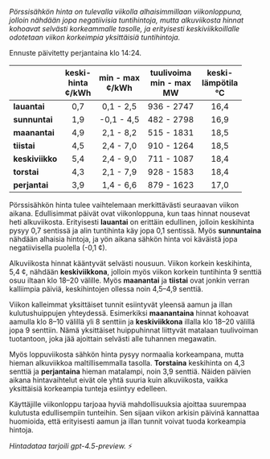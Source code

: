 *Pörssisähkön hinta on tulevalla viikolla alhaisimmillaan viikonloppuna, jolloin nähdään jopa negatiivisia tuntihintoja, mutta alkuviikosta hinnat kohoavat selvästi korkeammalle tasolle, ja erityisesti keskiviikkoillalle odotetaan viikon korkeimpia yksittäisiä tuntihintoja.*

Ennuste päivitetty perjantaina klo 14:24.

|       | keski-<br>hinta<br>¢/kWh | min - max<br>¢/kWh | tuulivoima<br>min - max<br>MW | keski-<br>lämpötila<br>°C |
|:-------------|:----------------:|:----------------:|:-------------:|:-------------:|
| **lauantai** | 0,7 | 0,1 - 2,5 | 936 - 2747 | 16,4 |
| **sunnuntai** | 1,9 | -0,1 - 4,5 | 482 - 2798 | 16,9 |
| **maanantai** | 4,9 | 2,1 - 8,2 | 515 - 1831 | 18,5 |
| **tiistai** | 4,5 | 2,4 - 7,0 | 910 - 1264 | 18,5 |
| **keskiviikko** | 5,4 | 2,4 - 9,0 | 711 - 1087 | 18,4 |
| **torstai** | 4,3 | 2,1 - 7,9 | 928 - 1583 | 18,4 |
| **perjantai** | 3,9 | 1,4 - 6,6 | 879 - 1623 | 17,0 |

Pörssisähkön hinta tulee vaihtelemaan merkittävästi seuraavan viikon aikana. Edullisimmat päivät ovat viikonloppuna, kun taas hinnat nousevat heti alkuviikosta. Erityisesti **lauantai** on erittäin edullinen, jolloin keskihinta pysyy 0,7 sentissä ja alin tuntihinta käy jopa 0,1 sentissä. Myös **sunnuntaina** nähdään alhaisia hintoja, ja yön aikana sähkön hinta voi käväistä jopa negatiivisella puolella (-0,1 ¢).

Alkuviikosta hinnat kääntyvät selvästi nousuun. Viikon korkein keskihinta, 5,4 ¢, nähdään **keskiviikkona**, jolloin myös viikon korkein tuntihinta 9 senttiä osuu iltaan klo 18–20 välille. Myös **maanantai** ja **tiistai** ovat jonkin verran kalliimpia päiviä, keskihintojen ollessa noin 4,5–4,9 senttiä.

Viikon kalleimmat yksittäiset tunnit esiintyvät yleensä aamun ja illan kulutushuippujen yhteydessä. Esimerkiksi **maanantaina** hinnat kohoavat aamulla klo 8–10 välillä yli 8 senttiin ja **keskiviikkona** illalla klo 18–20 välillä jopa 9 senttiin. Nämä yksittäiset huippuhinnat liittyvät matalaan tuulivoiman tuotantoon, joka jää ajoittain selvästi alle tuhannen megawatin.

Myös loppuviikosta sähkön hinta pysyy normaalia korkeampana, mutta hieman alkuviikkoa maltillisemmalla tasolla. **Torstaina** keskihinta on 4,3 senttiä ja **perjantaina** hieman matalampi, noin 3,9 senttiä. Näiden päivien aikana hintavaihtelut eivät ole yhtä suuria kuin alkuviikosta, vaikka yksittäisiä korkeampia tunteja esiintyy edelleen.

Käyttäjille viikonloppu tarjoaa hyviä mahdollisuuksia ajoittaa suurempaa kulutusta edullisempiin tunteihin. Sen sijaan viikon arkisin päivinä kannattaa huomioida, että erityisesti aamun ja illan tunnit voivat tuoda korkeampia hintoja.

*Hintadataa tarjoili gpt-4.5-preview.* ⚡
